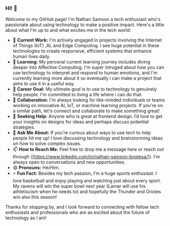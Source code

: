 ### HI! 👋

Welcome to my GitHub page! I'm Nathan Samson a tech enthusiast who's passionate about using technology to make a positive impact. Here's a little about what I'm up to and what excites me in the tech world:

- 🔭 **Current Work:** I'm actively engaged in projects involving the Internet of Things (IoT) ,AI, and Edge Computing. I see huge potential in these technologies to create responsive, efficient systems that enhance human lives daily.
- 🌱 **Learning:** My perosnal current learning journey includes diving deeper into Affective Computing. I'm super intruged about how you can use technology to interpret and respond to human emotions, and I'm currently learning more about it so eventually i can make a project that aims to use it in a useful way.
- 💼 **Career Goal:** My ultimate goal is to use to technology to genuinely help people. I'm committed to living a life where i can do that.
- 👯 **Collaboration:** I'm always looking for like-minded individuals or teams working on innovative AI, IoT, or machine learning projects. If you're on a similar path, let's connect and collaborate to make something great!
- 🤔 **Seeking Help:** Anyone who is great at frontend design. I’d love to get your insights on designs for ideas and perhaps discuss potential strategies.
- 💬 **Ask Me About:** If you're curious about ways to use tech to help people hit me up! I love discussing technology and brainstorming ideas on how to solve complex issues.
- 📫 **How to Reach Me:** Feel free to drop me a message here or reach out through ([https://www.linkedin.com/in/nathan-samson-bostesa/]). I’m always open to conversations and new opportunities.
- 😄 **Pronouns:** He/Him.
- ⚡ **Fun Fact:** Besides my tech passion, I'm a huge sports enthusiast. I love basketball and enjoy playing and watching just about every sport. My ravens will win the super bowl next year (Lamar will use his athletiscism when he needs to) and hopefully the Thunder and Orioles win also this season!

Thanks for stopping by, and I look forward to connecting with fellow tech enthusiasts and professionals who are as excited about the future of technology as I am!
